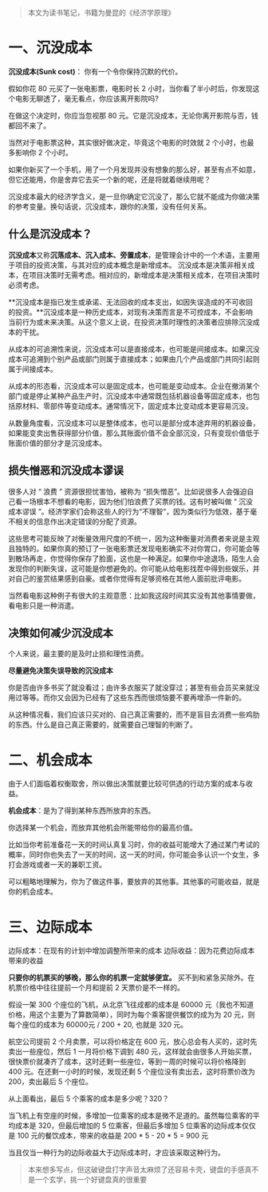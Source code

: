 > 本文为读书笔记，书籍为曼昆的《经济学原理》

# 一、沉没成本


**沉没成本(Sunk cost)**： 你有一个令你保持沉默的代价。

假如你花 80 元买了一张电影票，电影时长 2 小时，当你看了半小时后，你发现这个电影无聊透了，毫无看点，你应该离开影院吗?

在做这个决定时，你应当忽视那 80 元。它是沉没成本，无论你离开影院与否，钱都回不来了。

当然对于电影票这种，其实很好做决定，毕竟这个电影的时效就 2 个小时，也最多影响你 2 个小时。

如果你新买了一个手机，用了一个月发现并没有想象的那么好，甚至有点不如意，但它还能用，你是舍弃它去买一个新的呢，还是将就着继续用呢？

沉没成本最大的经济学含义，是一旦你确定它沉没了，那么它就不能成为你做决策的参考变量。换句话说，沉没成本，跟你的决策，没有任何关系。

## 什么是沉没成本？

**沉没成本**又称**沉落成本、沉入成本、旁置成本**，是管理会计中的一个术语，主要用于项目的投资决策，与其对应的成本概念是新增成本。 沉没成本是决策非相关成本，在项目决策时无需考虑。相对应的，新增成本是决策相关成本，在项目决策时必须考虑。

**沉没成本是指已发生或承诺、无法回收的成本支出，如因失误造成的不可收回的投资。**沉没成本是一种历史成本，对现有决策而言是不可控成本，不会影响当前行为或未来决策。从这个意义上说，在投资决策时理性的决策者应排除沉没成本的干扰。

从成本的可追溯性来说，沉没成本可以是直接成本，也可能是间接成本。如果沉没成本可追溯到个别产品或部门则属于直接成本；如果由几个产品或部门共同引起则属于间接成本。

从成本的形态看，沉没成本可以是固定成本，也可能是变动成本。企业在撤消某个部门或是停止某种产品生产时，沉没成本中通常既包括机器设备等固定成本，也包括原材料、零部件等变动成本。通常情况下，固定成本比变动成本更容易沉没。

从数量角度看，沉没成本可以是整体成本，也可以是部分成本途弃用的机器设备，如果能变卖出售获得部分价值，那么其账面价值不会全部沉没，只有变现价值低于账面价值的部分才是沉没成本。

## 损失憎恶和沉没成本谬误

很多人对 “ 浪费 ” 资源很担忧害怕，被称为 “损失憎恶”。比如说很多人会强迫自己看一场根本不想看的电影，因为他们怕浪费了买票的钱。这有时被叫做 “ 沉没成本谬误 ”。经济学家们会称这些人的行为“不理智”，因为类似行为低效，基于毫不相关的信息作出决定错误的分配了资源。

这些思考可能反映了对衡量效用尺度的不统一，因为这种衡量对消费者来说是主观且独特的。如果你真的预订了一张电影票还发现电影确实不对你胃口，你可能会等到散场再走，你觉得你保存了脸面，这也是一种满足。如果你中途退场，陌生人会发现你的判断失误，这可能是你想避免的。你可能从给电影找茬中得到些娱乐，并对自己的鉴赏结果感到自豪。或者你觉得有足够资格在其他人面前批评电影。

当然看电影这种例子有很大的主观意愿：比如我这段时间其实没有其他事情要做，看电影只是一种消遣。

## 决策如何减少沉没成本

个人来说，最主要的是及时止损和理性消费。

**尽量避免决策失误导致的沉没成本**

你是否由许多书买了就没看过；由许多衣服买了就没穿过；甚至有些会员买来就没用过等等。而你又会因为已经有了这些东西而很烦恼要不要再增添一件新的。

从这种情况看，我们应该只买对的、自己真正需要的，而不是盲目去消费一些鸡肋的东西。什么是自己真正需要的，就需要自己理智的判断了。


# 二、机会成本

由于人们面临着权衡取舍，所以做出决策就要比较可供选的行动方案的成本与收益。

**机会成本**：是为了得到某种东西所放弃的东西。

你选择某一个机会，而放弃其他机会所能带给你的最高价值。

比如当你考前准备花一天的时间认真复习时，你的收益可能增大了通过某门考试的概率，同时你也失去了一天的时间，这一天的时间，你可能会多认识一个女生，多打会游戏或者一天的兼职工资。

可以粗略地理解为，你为了做这件事，要放弃的其他事。其他事的可能收益，就是你的机会成本。

# 三、边际成本

边际成本：在现有的计划中增加调整所带来的成本
边际收益：因为花费边际成本带来的收益

**只要你的机票买的够晚，那么你的机票一定就够便宜。** 买不到和紧急买除外。在机票价格中往往提前一个月和提前 2 天票价是不一样的。

假设一架 300 个座位的飞机，从北京飞往成都的成本是 60000 元（我也不知道价格，用这个主要为了算数简单），同时为每个乘客提供餐饮的成为为 20 元，则每个座位的成本为 60000元 / 200 + 20, 也就是 320 元。

航空公司提前 2 个月卖票，可以将价格定在 600 元，放心总会有人买的，这时先卖出一些座位，然后 1 一月将价格下调到 480 元，这样就会由很多人开始买票，很快票价就凑齐了成本，这时还剩一些座位，等到一周的时候可以将价格降到 400 元。在还剩一小时的时候，发现还剩 5 个座位没有卖出去，这时将票价改为 200，卖出最后 5 个座位。

从上面看出，最后 5 个乘客的成本是多少呢？320？

当飞机上有空座的时候，多增加一位乘客的成本是微不足道的。虽然每位乘客的平均成本是 320，但最后增加的 5 位乘客，但最后多增加 5 位乘客的边际成本仅仅是 100 元的餐饮成本，带来的收益是 200 * 5 - 20 * 5 = 900 元

当且仅当一种行为的边际收益大于边际成本时，才应该采取这种行为。

> 本来想多写点，但这破键盘打字声音太麻烦了还容易卡壳，键盘的手感真不是一个玄学，挑一个好键盘真的很重要
